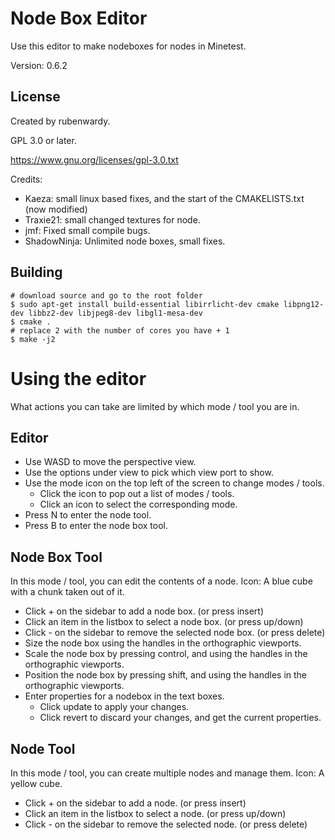 Node Box Editor
===============

Use this editor to make nodeboxes for nodes in Minetest.

Version: 0.6.2

License
-------

Created by rubenwardy.

GPL 3.0 or later.

https://www.gnu.org/licenses/gpl-3.0.txt

Credits:

* Kaeza: small linux based fixes, and the start of the CMAKELISTS.txt (now modified)
* Traxie21: small changed textures for node.
* jmf: Fixed small compile bugs.
* ShadowNinja: Unlimited node boxes, small fixes.

Building
--------

    # download source and go to the root folder
    $ sudo apt-get install build-essential libirrlicht-dev cmake libpng12-dev libbz2-dev libjpeg8-dev libgl1-mesa-dev
    $ cmake .
    # replace 2 with the number of cores you have + 1
    $ make -j2

Using the editor
================

What actions you can take are limited by which mode / tool you are in.

Editor
------

* Use WASD to move the perspective view.
* Use the options under view to pick which view port to show.
* Use the mode icon on the top left of the screen to change modes / tools.
    * Click the icon to pop out a list of modes / tools.
    * Click an icon to select the corresponding mode.
* Press N to enter the node tool.
* Press B to enter the node box tool.

Node Box Tool
-------------

In this mode / tool, you can edit the contents of a node.
Icon: A blue cube with a chunk taken out of it.

* Click + on the sidebar to add a node box. (or press insert)
* Click an item in the listbox to select a node box. (or press up/down)
* Click - on the sidebar to remove the selected node box. (or press delete)
* Size the node box using the handles in the orthographic viewports.
* Scale the node box by pressing control, and using the handles in the orthographic viewports.
* Position the node box by pressing shift, and using the handles in the orthographic viewports.
* Enter properties for a nodebox in the text boxes.
    * Click update to apply your changes.
    * Click revert to discard your changes, and get the current properties.

Node Tool
---------

In this mode / tool, you can create multiple nodes and manage them.
Icon: A yellow cube.

* Click + on the sidebar to add a node. (or press insert)
* Click an item in the listbox to select a node. (or press up/down)
* Click - on the sidebar to remove the selected node. (or press delete)
